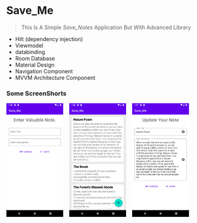 <!-- heading -->
# Save_Me


<!-- Blockquote -->
<!-- Strong -->
>  This Is A Simple _Save_Notes_ Application But With Advanced Library

<!------------
-->


<!--ul-->
* Hilt (dependency injection)
* Viewmodel
* databinding
* Room Database
* Material Design
* Navigation Component
* MVVM Architecture Component


### Some ScreenShorts

<p float="left">
<img src ="/sample_images/img3.png" width="150" height="300"> &nbsp;&nbsp;
<img src ="/sample_images/img1.png" width="150" height="300"> &nbsp;&nbsp;
<img src ="/sample_images/img2.png" width="150" height="300"> &nbsp;&nbsp;
</p>













